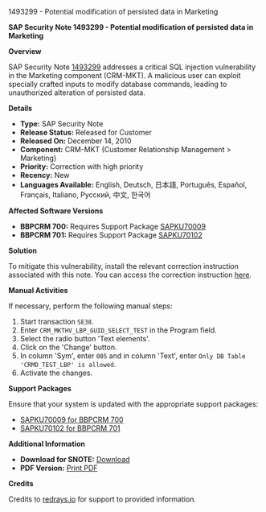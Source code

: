 1493299 - Potential modification of persisted data in Marketing

**SAP Security Note 1493299 - Potential modification of persisted data in Marketing**

**Overview**

SAP Security Note [1493299](https://me.sap.com/support/notes/1493299) addresses a critical SQL injection vulnerability in the Marketing component (CRM-MKT). A malicious user can exploit specially crafted inputs to modify database commands, leading to unauthorized alteration of persisted data.

**Details**

- **Type:** SAP Security Note
- **Release Status:** Released for Customer
- **Released On:** December 14, 2010
- **Component:** CRM-MKT (Customer Relationship Management > Marketing)
- **Priority:** Correction with high priority
- **Recency:** New
- **Languages Available:** English, Deutsch, 日本語, Português, Español, Français, Italiano, Русский, 中文, 한국어

**Affected Software Versions**

- **BBPCRM 700:** Requires Support Package [SAPKU70009](https://me.sap.com/supportpackage/SAPKU70009)
- **BBPCRM 701:** Requires Support Package [SAPKU70102](https://me.sap.com/supportpackage/SAPKU70102)

**Solution**

To mitigate this vulnerability, install the relevant correction instruction associated with this note. You can access the correction instruction [here](https://me.sap.com/corrins/0001493299/63).

**Manual Activities**

If necessary, perform the following manual steps:

1. Start transaction `SE38`.
2. Enter `CRM_MKTHV_LBP_GUID_SELECT_TEST` in the Program field.
3. Select the radio button 'Text elements'.
4. Click on the 'Change' button.
5. In column 'Sym', enter `005` and in column 'Text', enter `Only DB Table 'CRMD_TEST_LBP' is allowed`.
6. Activate the changes.

**Support Packages**

Ensure that your system is updated with the appropriate support packages:

- [SAPKU70009 for BBPCRM 700](https://me.sap.com/supportpackage/SAPKU70009)
- [SAPKU70102 for BBPCRM 701](https://me.sap.com/supportpackage/SAPKU70102)

**Additional Information**

- **Download for SNOTE:** [Download](https://notesdownloads.sap.com/note/0040000008837812017)
- **PDF Version:** [Print PDF](https://userapps.support.sap.com/sap/support/sfm/notes/print/0001493299?language=en-US&token=8ADEF7D55CEA9A5C93E07A708F2B7470)

**Credits**

Credits to [redrays.io](https://redrays.io) for support to provided information.